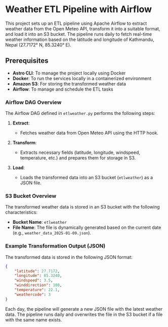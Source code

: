 # Weather ETL Pipeline with Airflow

This project sets up an ETL pipeline using Apache Airflow to extract weather data from the Open Meteo API, transform it into a suitable format, and load it into an S3 bucket. The pipeline runs daily to fetch real-time weather information based on the latitude and longitude of Kathmandu, Nepal (27.7172° N, 85.3240° E).
    
## Prerequisites

- **Astro CLI**: To manage the project locally using Docker
- **Docker**: To run the services locally in a containerized environment
- **Amazon S3**: For storing the transformed weather data
- **Airflow**: To manage and schedule the ETL tasks

### Airflow DAG Overview

The Airflow DAG defined in `etlweather.py` performs the following steps:

1. **Extract**:
   - Fetches weather data from Open Meteo API using the HTTP hook.

2. **Transform**:
   - Extracts necessary fields (latitude, longitude, windspeed, temperature, etc.) and prepares them for storage in S3.

3. **Load**:
   - Loads the transformed data into an S3 bucket (`etlweather`) as a JSON file.

### S3 Bucket Overview

The transformed weather data is stored in an S3 bucket with the following characteristics:
- **Bucket Name**: `etlweather`
- **File Name**: The file is dynamically generated based on the current date (e.g., `weather_data_2025-01-09.json`).

### Example Transformation Output (JSON)

The transformed data is stored in the following JSON format:

```json
{
    "latitude": 27.7172,
    "longitude": 85.3240,
    "windspeed": 3.5,
    "winddirection": 180,
    "temperature": 22.1,
    "weathercode": 3
}
```

Each day, the pipeline will generate a new JSON file with the latest weather data. The pipeline runs daily and overwrites the file in the S3 bucket if a file with the same name exists.